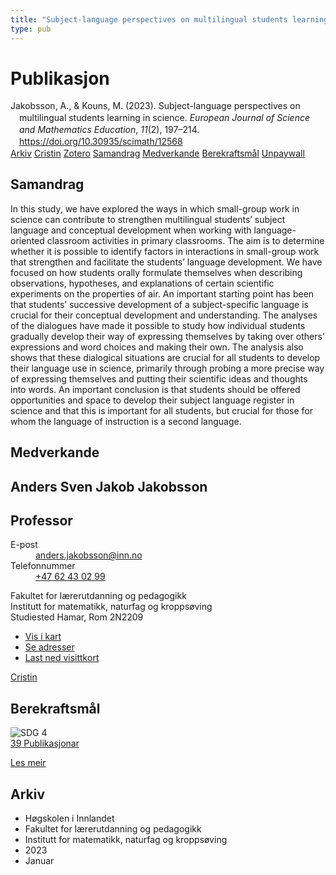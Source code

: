```yaml
---
title: "Subject-language perspectives on multilingual students learning in science"
type: pub
---
```

<h1>Publikasjon</h1>
<article id="csl-bib-container-5HU5PMX2" class="csl-bib-container">
  <div class="csl-bib-body" style="line-height: 1.35; padding-left: 1em; text-indent:-1em;">
  <div class="csl-entry">Jakobsson, A., &amp; Kouns, M. (2023). Subject-language perspectives on multilingual students learning in science. <i>European Journal of Science and Mathematics Education</i>, <i>11</i>(2), 197&#x2013;214. <a href="https://doi.org/10.30935/scimath/12568">https://doi.org/10.30935/scimath/12568</a></div>
</div>
  <div class="csl-bib-buttons">
    <a href="#taxonomy-article-5HU5PMX2" class="csl-bib-button">Arkiv</a>
    <a href="https://app.cristin.no/results/show.jsf?id=2120172" alt="Cristin URL" class="csl-bib-button">Cristin</a>
    <a href="http://zotero.org/groups/5022929/items/5HU5PMX2" alt="Zotero URL" class="csl-bib-button">Zotero</a>
    <a href="#abstract-article-5HU5PMX2" class="csl-bib-button">Samandrag</a>
    <a href="#contributors-article-5HU5PMX2" class="csl-bib-button">Medverkande</a>
    <a href="#sdg-article-5HU5PMX2" class="csl-bib-button">Berekraftsmål</a>
    <a href="https://www.scimath.net/download/subject-language-perspectives-on-multilingual-students-learning-in-science-12568.pdf" class="csl-bib-button">Unpaywall</a>
  </div>
  <div id="csl-bib-meta-container-5HU5PMX2"></div>
</article>
<div id="csl-bib-meta-5HU5PMX2" class="csl-bib-meta">
  <article id="abstract-article-5HU5PMX2" class="abstract-article">
    <h1>Samandrag</h1>
    In this study, we have explored the ways in which small-group work in science can contribute to strengthen multilingual students’ subject language and conceptual development when working with language-oriented classroom activities in primary classrooms. The aim is to determine whether it is possible to identify factors in interactions in small-group work that strengthen and facilitate the students’ language development. We have focused on how students orally formulate themselves when describing observations, hypotheses, and explanations of certain scientific experiments on the properties of air. An important starting point has been that students’ successive development of a subject-specific language is crucial for their conceptual development and understanding. The analyses of the dialogues have made it possible to study how individual students gradually develop their way of expressing themselves by taking over others’ expressions and word choices and making their own. The analysis also shows that these dialogical situations are crucial for all students to develop their language use in science, primarily through probing a more precise way of expressing themselves and putting their scientific ideas and thoughts into words. An important conclusion is that students should be offered opportunities and space to develop their subject language register in science and that this is important for all students, but crucial for those for whom the language of instruction is a second language.
  </article>
  <article id="contributors-article-5HU5PMX2" class="contributors-article">
    <h1>Medverkande</h1>
    <div class="personas">
<div class="vrtx-hinn-person-card">
<div class="photo">
<i class="lar la-user-circle missing-person"></i>
</div>
<div class="info">
<hgroup><h1>Anders Sven Jakob Jakobsson</h1>
<h2>Professor</h2>
</hgroup><dl>
<dt>E-post</dt>
<dd>
<a href="mailto:anders.jakobsson@inn.no">anders.jakobsson@inn.no</a>
</dd>
<dt>Telefonnummer</dt>
<dd><a href="tel:+4762430299">
+47 62 43 02 99
</a></dd>
</dl>
<p>
Fakultet for lærerutdanning og pedagogikk<br>
Institutt for matematikk, naturfag og kroppsøving<br>
Studiested Hamar,
Rom 2N2209
</p>
<ul class="vrtx-hinn-links">
<li><a href="https://www.google.com/maps?q=60.79677,11.07358">Vis i kart</a></li>
<li><a href="https://www.inn.no/finn-en-ansatt/anders-jakobsson.html#vrtx-hinn-addresses">Se adresser</a></li>
<li><a href="https://www.inn.no/finn-en-ansatt/anders-jakobsson.html?vrtx=vcf">Last ned visittkort</a></li>
</ul>
</div>
</div>
<a href="https://app.cristin.no/persons/show.jsf?id=1314928" alt="Cristin URL" class="personas-cristin">Cristin</a>
</div>
  </article>
  <article id="sdg-article-5HU5PMX2" class="sdg-article">
    <h1>Berekraftsmål</h1>
    <div class="sdg-container"><div id="sdg4" class="sdg">
<img src="{{< params subfolder >}}images/sdg/sdg04_no.png" class="image" alt="SDG 4">
<div class="sdg-overlay">
<a href="{{< params subfolder >}}no/archive/?sdg=4#archive" class="sdg-publication-count"><span>39</span> Publikasjonar</a>
<p><a href="https://www.fn.no/om-fn/fns-baerekraftsmaal/god-utdanning?lang=nno-NO" class="sdg-read-more">Les meir</a></p>
</div>
</div></div>
  </article>
  <article id="taxonomy-article-5HU5PMX2" class="taxonomy-article">
    <h1>Arkiv</h1>
    <ul>
      <li>Høgskolen i Innlandet</li>
      <li>Fakultet for lærerutdanning og pedagogikk</li>
      <li>Institutt for matematikk, naturfag og kroppsøving</li>
      <li>2023</li>
      <li>Januar</li>
    </ul>
  </article>
</div>
